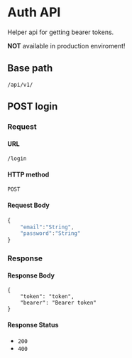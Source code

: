 # Auth API
Helper api for getting bearer tokens.

**NOT** available in production enviroment!

## Base path

`/api/v1/`

## POST login
### Request
#### URL
`/login`
#### HTTP method
`POST`
#### Request Body
```js
{
    "email":"String",
    "password":"String"
}
```
### Response
#### Response Body
```JS
{
    "token": "token",
    "bearer": "Bearer token"
}
```
#### Response Status
- `200`
- `400`